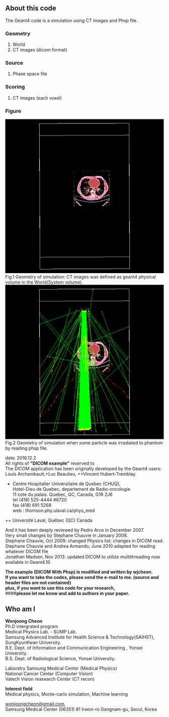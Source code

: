 ## About this code  
The Geant4 code is a simulation using CT images and Phsp file. 

### Geometry  
1) World  
2) CT images (dicom format)  
   
### Source   
1) Phase space file   

### Scoring    
1) CT images (each voxel)  


### Figure    
<img src = https://github.com/wjcheon/CT_DICOM_With_Phsp_Published-Geant4/blob/master/CTDicom-Geometry-Geant4-wjcheon.png />  
Fig.1 Geometry of simulation: CT images was defined as geant4 physical volume in the World(System volume).  

<img src = https://github.com/wjcheon/CT_DICOM_With_Phsp_Published-Geant4/blob/master/CTDicom-BeamOn-Geant4-wjcheon.png />  
Fig.2 Geometry of simulation when some particle was irradiated to phantom by reading phsp file.  




date: 2016.12.2  
All rights of **"DICOM example"** reserved to  
The DICOM application has been originally developed by the Geant4 users:  
Louis Archambault,+Luc Beaulieu, ++Vincent Hubert-Tremblay.  

+ Centre Hospitalier Universitaire de Quebec (CHUQ),  
Hotel-Dieu de Quebec, departement de Radio-oncologie  
11 cote du palais. Quebec, QC, Canada, G1R 2J6  
tel (418) 525-4444 #6720  
fax (418) 691 5268  
web : thomson.phy.ulaval.ca/phys_med   

++ Université Laval, Québec (QC) Canada  

And it has been deeply reviewed by Pedro Arce in December 2007.  
Very small changes by Stephane Chauvie in January 2008.  
Stephane Chauvie, Oct 2009: changed Physics list; changes in DICOM read.   
Stephane Chauvie and Andrea Armando; June 2010 adapted for reading  whatever DICOM file  
Jonathan Madsen, Nov 2013: updated DICOM to utilize multithreading now available in Geant4.10  

**The example (DICOM With Phsp) is modified and written by wjcheon.**  
**If you want to take the codes, please send the e-mail to me. (source and header files are not contained)**  
**plus, if you want to use this code for your research,**   
####**please let me know and add to authors in your paper.**   



## Who am I 
**Wonjoong Cheon**  
Ph.D intergrated program  
Medical Physics Lab. - SUMP Lab.  
Samsung Advanced Institute for Health Science & Technology(SAIHST), SungKyunKwan University.  
B.E. Dept. of Information and Communication Engineering , Yonsei University.  
B.S. Dept. of Radiological Science, Yonsei University.  

Laboratry
Samsung Medical Center (Medical Physics)  
National Cancer Center (Computer Vision)  
Vatech Vision reasearch Center (CT recon)  

**Interest field**  
Medical physics, Monte-carlo simulation, Machine learning  

wonjoongcheon@gmail.com,   
Samsung Medical Center (06351) 81 Irwon-ro Gangnam-gu, Seoul, Korea
